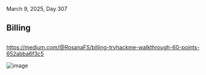 March 9, 2025, Day 307<br>

<h2>Billing</h2>
<p></p>


<h2></h2>

https://medium.com/@RosanaFS/billing-tryhackme-walkthrough-60-points-652abba6f3c5


![image](https://github.com/user-attachments/assets/518825a8-f9aa-46d8-9477-bacdf287a312)

<br>


